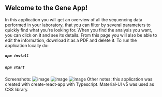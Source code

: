 ## Welcome to the Gene App!
In this application you will get an overview of all the sequencing data performed in your laboratory, that you can filter by several parameters to quickly find what you're looking for.
When you find the analysis you want, you can click on it and see its details. From this page you will also be able to edit the information, download it as a PDF and delete it.
To run the application locally do:
##### `npm install`
##### `npm start`
Screenshots:
![image](https://user-images.githubusercontent.com/32294501/176436713-73e92ead-d1e9-4236-a91e-1c7b32ce4612.png)
![image](https://user-images.githubusercontent.com/32294501/176436782-ffe7296a-0960-40ee-8bdb-050e34a4509d.png)
![image](https://user-images.githubusercontent.com/32294501/176436993-1a6db975-727c-4dbf-8a36-c698731582f4.png)
Other notes: this application was created with create-react-app with Typescript. Material-UI v5 was used as CSS library.
